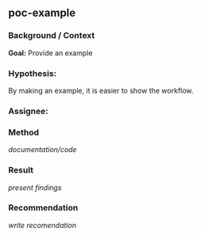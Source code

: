 ## poc-example

### Background / Context
**Goal:** Provide an example 

### Hypothesis:
By making an example, it is easier to show the workflow.

### Assignee: 

### Method
*documentation/code*

### Result
*present findings*

### Recommendation
*write recomendation*
